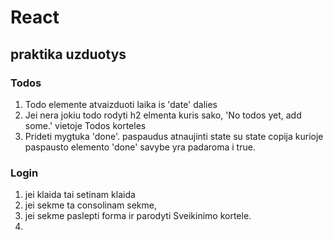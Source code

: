 # React

## praktika uzduotys


### Todos 

1. Todo elemente atvaizduoti laika is 'date' dalies
2. Jei nera jokiu todo rodyti h2 elmenta kuris sako, 'No todos yet, add some.' vietoje Todos korteles
3. Prideti mygtuka 'done'. paspaudus atnaujinti state su state copija kurioje paspausto elemento 'done' savybe yra padaroma i true.


### Login

1. jei klaida tai setinam klaida
2. jei sekme ta consolinam sekme,
3. jei sekme paslepti forma ir parodyti Sveikinimo kortele.
4. 